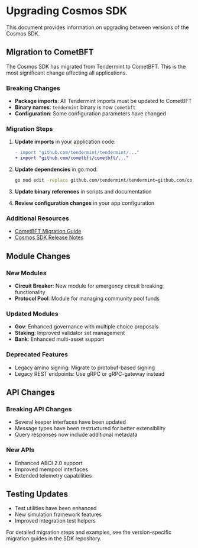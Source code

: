 # Upgrading Cosmos SDK

This document provides information on upgrading between versions of the Cosmos SDK.

## Migration to CometBFT

The Cosmos SDK has migrated from Tendermint to CometBFT. This is the most significant change affecting all applications.

### Breaking Changes

- **Package imports**: All Tendermint imports must be updated to CometBFT
- **Binary names**: `tendermint` binary is now `cometbft`
- **Configuration**: Some configuration parameters have changed

### Migration Steps

1. **Update imports** in your application code:
   ```diff
   - import "github.com/tendermint/tendermint/..."
   + import "github.com/cometbft/cometbft/..."
   ```

2. **Update dependencies** in go.mod:
   ```bash
   go mod edit -replace github.com/tendermint/tendermint=github.com/cometbft/cometbft@v0.37.x
   ```

3. **Update binary references** in scripts and documentation

4. **Review configuration changes** in your app configuration

### Additional Resources

- [CometBFT Migration Guide](https://docs.cometbft.com/v0.37/guides/migration)
- [Cosmos SDK Release Notes](/docs/sdk/next/changelog/release-notes)

## Module Changes

### New Modules

- **Circuit Breaker**: New module for emergency circuit breaking functionality
- **Protocol Pool**: Module for managing community pool funds

### Updated Modules

- **Gov**: Enhanced governance with multiple choice proposals
- **Staking**: Improved validator set management
- **Bank**: Enhanced multi-asset support

### Deprecated Features

- Legacy amino signing: Migrate to protobuf-based signing
- Legacy REST endpoints: Use gRPC or gRPC-gateway instead

## API Changes

### Breaking API Changes

- Several keeper interfaces have been updated
- Message types have been restructured for better extensibility
- Query responses now include additional metadata

### New APIs

- Enhanced ABCI 2.0 support
- Improved mempool interfaces
- Extended telemetry capabilities

## Testing Updates

- Test utilities have been enhanced
- New simulation framework features
- Improved integration test helpers

For detailed migration steps and examples, see the version-specific migration guides in the SDK repository.
